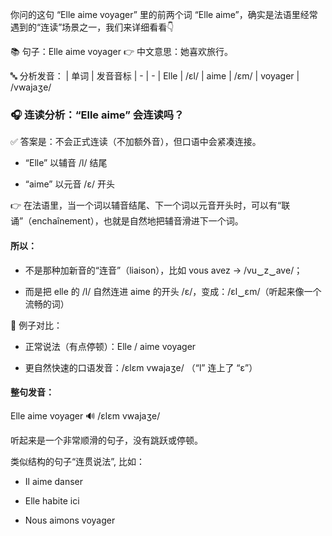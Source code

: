 你问的这句 “Elle aime voyager” 里的前两个词 “Elle aime”，确实是法语里经常遇到的“连读”场景之一，我们来详细看看👇

📚 句子：Elle aime voyager
👉 中文意思：她喜欢旅行。

🔤 分析发音：
| 单词	| 发音音标
| - | -
| Elle	| /ɛl/
| aime	| /ɛm/
| voyager	| /vwajaʒe/

### 🎧 连读分析：“Elle aime” 会连读吗？

✅ 答案是：不会正式连读（不加额外音），但口语中会紧凑连接。
 - “Elle” 以辅音 /l/ 结尾

 - “aime” 以元音 /ɛ/ 开头

👉 在法语里，当一个词以辅音结尾、下一个词以元音开头时，可以有“联诵”（enchaînement），也就是自然地把辅音滑进下一个词。

#### 所以：
 - 不是那种加新音的“连音”（liaison），比如 vous avez → /vu‿z‿ave/；

 - 而是把 elle 的 /l/ 自然连进 aime 的开头 /ɛ/，变成：/ɛl‿ɛm/（听起来像一个流畅的词）

🧠 例子对比：
 - 正常说法（有点停顿）：Elle / aime voyager

 - 更自然快速的口语发音：/ɛlɛm vwajaʒe/ （“l” 连上了 “ɛ”）

#### 整句发音：
Elle aime voyager
🔊 /ɛlɛm vwajaʒe/

听起来是一个非常顺滑的句子，没有跳跃或停顿。

类似结构的句子“连贯说法”, 比如：

 - Il aime danser

 - Elle habite ici

 - Nous aimons voyager
